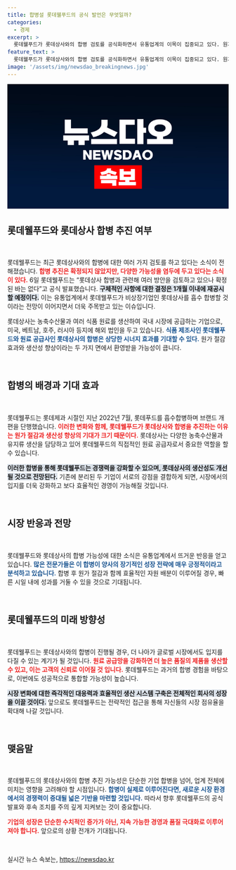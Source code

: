 ```yaml
---
title: 합병설 롯데웰푸드의 공식 발언은 무엇일까?
categories:
  - 경제
excerpt: >
  롯데웰푸드가 롯데상사와의 합병 검토를 공식화하면서 유통업계의 이목이 집중되고 있다. 원가 절감과 생산성 향상이 기대되는 이 합병이 실제로 이루어질지 귀추가 주목된다. 클릭해 더 많은 정보를 확인하세요!
feature_text: >
  롯데웰푸드가 롯데상사와의 합병 검토를 공식화하면서 유통업계의 이목이 집중되고 있다. 원가 절감과 생산성 향상이 기대되는 이 합병이 실제로 이루어질지 귀추가 주목된다. 클릭해 더 많은 정보를 확인하세요!
image: '/assets/img/newsdao_breakingnews.jpg'
---
```


<p><img src="/assets/img/newsdao_breakingnews.jpg" alt="ontimetimes 속보" /></p>

<h2 data-ke-size="size26">롯데웰푸드와 롯데상사 합병 추진 여부</h2>

<p data-ke-size="size16">&nbsp;</p>

<p>롯데웰푸드는 최근 롯데상사와의 합병에 대한 여러 가지 검토를 하고 있다는 소식이 전해졌습니다. <b><span style="color: #ee2323;">합병 추진은 확정되지 않았지만, 다양한 가능성을 염두에 두고 있다는 소식이 있다.</span></b> 6일 롯데웰푸드는 “롯데상사 합병과 관련해 여러 방안을 검토하고 있으나 확정된 바는 없다”고 공식 발표했습니다. <b><span style="background-color: #21538527;">구체적인 사항에 대한 결정은 1개월 이내에 재공시할 예정이다.</span></b> 이는 유통업계에서 롯데웰푸드가 비상장기업인 롯데상사를 흡수 합병할 것이라는 전망이 이어지면서 더욱 주목받고 있는 이슈입니다.</p>

<p>롯데상사는 농축수산물과 여러 식품 원료를 생산하여 국내 시장에 공급하는 기업으로, 미국, 베트남, 호주, 러시아 등지에 해외 법인을 두고 있습니다. <b><span style="color: #1a5490;">식품 제조사인 롯데웰푸드와 원료 공급사인 롯데상사의 합병은 상당한 시너지 효과를 기대할 수 있다.</span></b> 원가 절감 효과와 생산성 향상이라는 두 가지 면에서 환영받을 가능성이 큽니다. </p>

<p data-ke-size="size16">&nbsp;</p>

<h2 data-ke-size="size26">합병의 배경과 기대 효과</h2>

<p data-ke-size="size16">&nbsp;</p>

<p>롯데웰푸드는 롯데제과 시절인 지난 2022년 7월, 롯데푸드를 흡수합병하며 브랜드 개편을 단행했습니다. <b><span style="color: #ee2323;">이러한 변화와 함께, 롯데웰푸드가 롯데상사와 합병을 추진하는 이유는 원가 절감과 생산성 향상의 기대가 크기 때문이다.</span></b> 롯데상사는 다양한 농축수산물과 유지류 생산을 담당하고 있어 롯데웰푸드의 직접적인 원료 공급자로서 중요한 역할을 할 수 있습니다.</p>

<p><b><span style="background-color: #21538527;">이러한 합병을 통해 롯데웰푸드는 경쟁력을 강화할 수 있으며, 롯데상사의 생산성도 개선될 것으로 전망된다.</span></b> 기존에 분리된 두 기업이 서로의 강점을 결합하게 되면, 시장에서의 입지를 더욱 강화하고 보다 효율적인 경영이 가능해질 것입니다.</p>

<p data-ke-size="size16">&nbsp;</p>

<h2 data-ke-size="size26">시장 반응과 전망</h2>

<p data-ke-size="size16">&nbsp;</p>

<p>롯데웰푸드와 롯데상사의 합병 가능성에 대한 소식은 유통업계에서 뜨거운 반응을 얻고 있습니다. <b><span style="color: #1a5490;">많은 전문가들은 이 합병이 양사의 장기적인 성장 전략에 매우 긍정적이라고 분석하고 있습니다.</span></b> 합병 후 원가 절감과 함께 효율적인 자원 배분이 이루어질 경우, 빠른 시일 내에 성과를 거둘 수 있을 것으로 기대됩니다.</p>

<p data-ke-size="size16">&nbsp;</p>

<h2 data-ke-size="size26">롯데웰푸드의 미래 방향성</h2>

<p data-ke-size="size16">&nbsp;</p>

<p>롯데웰푸드는 롯데상사와의 합병이 진행될 경우, 더 나아가 글로벌 시장에서도 입지를 다질 수 있는 계기가 될 것입니다. <b><span style="color: #ee2323;">원료 공급망을 강화하면 더 높은 품질의 제품을 생산할 수 있고, 이는 고객의 신뢰로 이어질 것 입니다.</span></b> 롯데웰푸드는 과거의 합병 경험을 바탕으로, 이번에도 성공적으로 통합할 가능성이 높습니다.</p>

<p><b><span style="background-color: #21538527;">시장 변화에 대한 즉각적인 대응력과 효율적인 생산 시스템 구축은 전체적인 회사의 성장을 이끌 것이다.</span></b> 앞으로도 롯데웰푸드는 전략적인 접근을 통해 자신들의 시장 점유율을 확대해 나갈 것입니다.</p>

<p data-ke-size="size16">&nbsp;</p>

<h2 data-ke-size="size26">맺음말</h2>

<p data-ke-size="size16">&nbsp;</p>

<p>롯데웰푸드의 롯데상사와의 합병 추진 가능성은 단순한 기업 합병을 넘어, 업계 전체에 미치는 영향을 고려해야 할 시점입니다. <b><span style="color: #1a5490;">합병이 실제로 이루어진다면, 새로운 시장 환경에서의 경쟁력이 증대될 넓은 기반을 마련할 것입니다.</span></b> 따라서 향후 롯데웰푸드의 공식 발표와 후속 조치를 주의 깊게 지켜보는 것이 중요합니다.</p>

<p><b><span style="color: #ee2323;">기업의 성장은 단순한 수치적인 증가가 아닌, 지속 가능한 경영과 품질 극대화로 이루어져야 합니다.</span></b> 앞으로의 상황 전개가 기대됩니다. </p>

<p data-ke-size="size16">&nbsp;</p>
실시간 뉴스 속보는, <a href="https://newsdao.kr" rel="dofollow">https://newsdao.kr</a>


